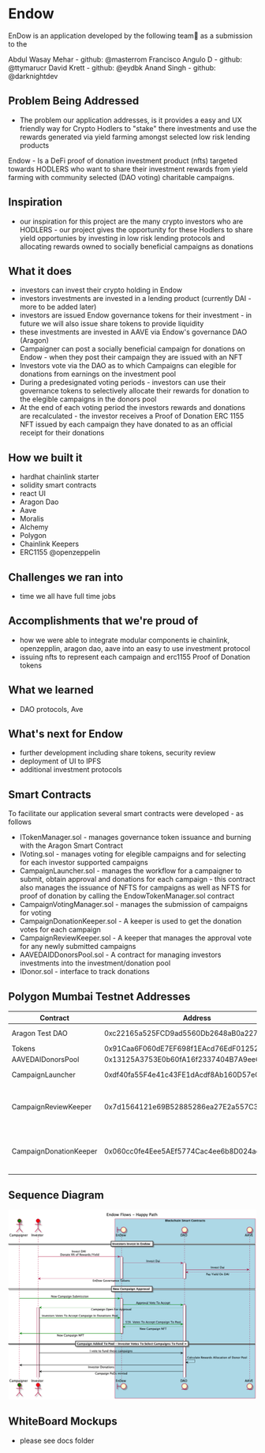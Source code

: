 # Endow

EnDow is an application developed by the following team🥇 as a submission to the 

Abdul Wasay Mehar - github: @masterrom 
Francisco Angulo D - github: @ttymarucr
David Krett - github: @eydbk
Anand Singh - github: @darknightdev

## Problem Being Addressed

- The problem our application addresses, is it provides a easy and UX friendly way for Crypto Hodlers to "stake" there investments and use the rewards generated via yield farming amongst selected low risk lending products

Endow - Is a DeFi proof of donation investment product (nfts) targeted towards HODLERS who want to share their investment rewards from yield farming with community selected (DAO voting) charitable campaigns.

## Inspiration
- our inspiration for this project are the many crypto investors who are HODLERS - our project gives the opportunity for these Hodlers to share yield opportunies by investing in low risk lending protocols and allocating rewards owned to socially beneficial campaigns as donations

## What it does

- investors can invest their crypto holding in Endow
- investors investments are invested in a lending product (currently DAI - more to be added later) 
- investors are issued Endow governance tokens for their investment - in future we will also issue share tokens to provide liquidity
- these investments are invested in AAVE via Endow's governance DAO (Aragon)
- Campaigner can post a socially beneficial campaign for donations on Endow - when they post their campaign they are issued with an NFT
- Investors vote via the DAO as to which Campaigns can elegible for donations from earnings on the investment pool
- During a predesignated voting periods - investors can use their governance tokens to selectively allocate their rewards for donation to the elegible campaigns in the donors pool
- At the end of each voting period the investors rewards and donations are recalculated - the investor receives a Proof of Donation ERC 1155 NFT issued by each campaign they have donated to as an official receipt for their donations

## How we built it

- hardhat chainlink starter
- solidity smart contracts
- react UI
- Aragon Dao
- Aave
- Moralis
- Alchemy
- Polygon
- Chainlink Keepers
- ERC1155 @openzeppelin 

## Challenges we ran into
- time we all have full time jobs
## Accomplishments that we're proud of
- how we were able to integrate modular components ie chainlink, openzepplin, aragon dao, aave into an easy to use investment protocol
- issuing nfts to represent each campaign and erc1155 Proof of Donation tokens

## What we learned
- DAO protocols, Ave
## What's next for Endow
- further development including share tokens, security review 
- deployment of UI to IPFS
- additional investment protocols

## Smart Contracts
To facilitate our application several smart contracts were developed - as follows

- ITokenManager.sol - manages governance token issuance and burning with the Aragon Smart Contract
- IVoting.sol - manages voting for elegible campaigns and for selecting for each investor supported campaigns
- CampaignLauncher.sol - manages the workflow for a campaigner to submit, obtain approval and donations for each campaign - this contract also manages the issuance of NFTS for campaigns as well as NFTS for proof of donation by calling the EndowTokenManager.sol contract
- CampaignVotingManager.sol - manages the submission of campaigns for voting
- CampaignDonationKeeper.sol - A keeper is used to get the donation votes for each campaign
- CampaignReviewKeeper.sol - A keeper that manages the approval vote for any newly submitted campaigns
- AAVEDAIDDonorsPool.sol - A contract for managing investors investments into the investment/donation pool
- IDonor.sol - interface to track donations
  
## Polygon Mumbai Testnet Addresses

| Contract               | Address                                    | Description                                                  |
| ---------------------- | ------------------------------------------ | ------------------------------------------------------------ |
| Aragon Test DAO        | 0xc22165a525FCD9ad5560Db2648aB0a227163292B | Endow Organization endowtest.aragonid.eth                    |
| Tokens                 | 0x91Caa6F060dE7EF698f1EAcd76EdF0125220a9a6 | ERC1155 Token                                                |
| AAVEDAIDonorsPool      | 0x13125A3753E0b60fA16f2337404B7A9ee6732832 | AAVE DAI Donors Pool                                         |
| CampaignLauncher       | 0xdf40fa55F4e41c43FE1dAcdf8Ab160D57eC83c8E | Takes care of campaigns life cycle                           |
| CampaignReviewKeeper   | 0x7d1564121e69B52885286ea27E2a557C31D6838b | Chainlink Keeper that tracks the creation of new campaigns that are waiting for a review from Endow DAO |
| CampaignDonationKeeper | 0x060cc0fe4Eee5AEf5774Cac4ee6b8D024ad67Ccd | Chainlink Keeper that tracks any campaign that requires a donation from the donors pool |



## Sequence Diagram


![Sequence Diagram](https://github.com/chainlink-hackathon-fall-2021/charity-nft/blob/016a9c7dccaab878e1344199c24676514590015e/docs/diagrams/Campaigns.png)

## WhiteBoard Mockups
- please see docs folder
